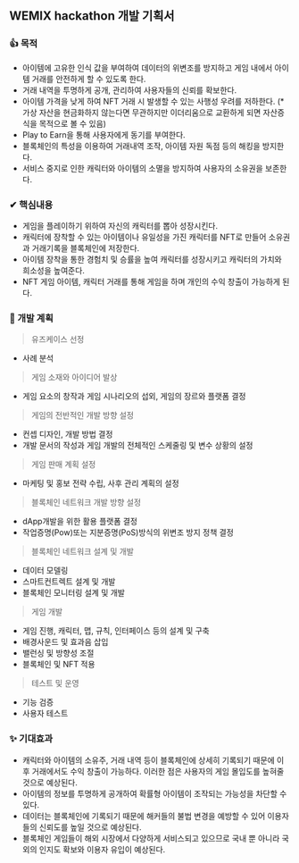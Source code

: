 ## WEMIX hackathon 개발 기획서

### 👍 목적
- 아이템에 고유한 인식 값을 부여하여 데이터의 위변조를 방지하고 게임 내에서 아이템 거래를 안전하게 할 수 있도록 한다.
- 거래 내역을 투명하게 공개, 관리하여 사용자들의 신뢰를 확보한다.
- 아이템 가격을 낮게 하여 NFT 거래 시 발생할 수 있는 사행성 우려를 저하한다. 
(* 가상 자산을 현금화하지 않는다면 무관하지만 이더리움으로 교환하게 되면 자산증식을 목적으로 볼 수 있음)	
- Play to Earn을 통해 사용자에게 동기를 부여한다.
- 블록체인의 특성을 이용하여 거래내역 조작, 아이템 자원 독점 등의 해킹을 방지한다. 
- 서비스 중지로 인한 캐릭터와 아이템의 소멸을 방지하여 사용자의 소유권을 보존한다.

### ✔ 핵심내용
 
- 게임을 플레이하기 위하여 자신의 캐릭터를 뽑아 성장시킨다.
- 캐릭터에 장착할 수 있는 아이템이나 유일성을 가진 캐릭터를 NFT로 만들어 소유권과 거래기록을 블록체인에 저장한다.
- 아이템 장착을 통한 경험치 및 승률을 높여 캐릭터를 성장시키고 캐릭터의 가치와 희소성을 높여준다.
- NFT 게임 아이템, 캐릭터 거래를 통해 게임을 하며 개인의 수익 창출이 가능하게 된다.

### 📝 개발 계획
> 유즈케이스 선정
- 사례 분석
> 게임 소재와 아이디어 발상
- 게임 요소의 창작과 게임 시나리오의 섭외, 게임의 장르와 플랫폼 결정
> 게임의 전반적인 개발 방향 설정
- 컨셉 디자인, 개발 방법 결정
- 개발 문서의 작성과 게임 개발의 전체적인 스케줄링 및 변수 상황의 설정
> 게임 판매 계획 설정
- 마케팅 및 홍보 전략 수립, 사후 관리 계획의 설정
> 블록체인 네트워크 개발 방향 설정
- dApp개발을 위한 활용 플랫폼 결정
- 작업증명(Pow)또는 지분증명(PoS)방식의 위변조 방지 정책 결정
> 블록체인 네트워크 설계 및 개발
- 데이터 모델링
- 스마트컨트렉트 설계 및 개발
- 블록체인 모니터링 설계 및 개발
> 게임 개발
- 게임 진행, 캐릭터, 맵, 규칙, 인터페이스 등의 설계 및 구축
- 배경사운드 및 효과음 삽입
- 밸런싱 및 방향성 조절
- 블록체인 및 NFT 적용
> 테스트 및 운영
- 기능 검증
- 사용자 테스트

### ✨ 기대효과
- 캐릭터와 아이템의 소유주, 거래 내역 등이 블록체인에 상세히 기록되기 때문에 이후 거래에서도 수익 창출이 가능하다. 이러한 점은 사용자의 게임 몰입도를 높혀줄 것으로 예상된다.
- 아이템의 정보를 투명하게 공개하여 확률형 아이템이 조작되는 가능성을 차단할 수 있다. 
- 데이터는 블록체인에 기록되기 때문에 해커들의 불법 변경을 예방할 수 있어 이용자들의 신뢰도를 높일 것으로 예상된다.
- 블록체인 게임들이 해외 시장에서 다양하게 서비스되고 있으므로 국내 뿐 아니라 국외의 인지도 확보와 이용자 유입이 예상된다. 
